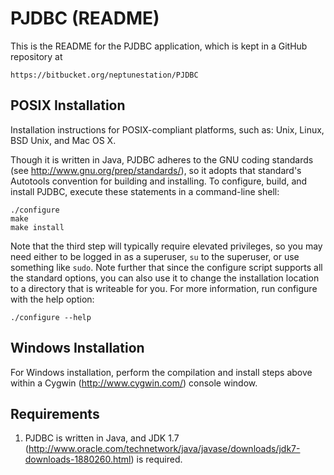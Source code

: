 <!-- -*- mode: markdown; -*- -->

PJDBC (README)
====================
This is the README for the PJDBC application, which is kept in a
GitHub repository at

    https://bitbucket.org/neptunestation/PJDBC


POSIX Installation
--------------------

Installation instructions for POSIX-compliant platforms, such as:
Unix, Linux, BSD Unix, and Mac OS X.

Though it is written in Java, PJDBC adheres to the GNU coding
standards (see http://www.gnu.org/prep/standards/), so it adopts that
standard's Autotools convention for building and installing.  To
configure, build, and install PJDBC, execute these statements in a
command-line shell:

    ./configure
    make
    make install

Note that the third step will typically require elevated privileges,
so you may need either to be logged in as a superuser, `su` to the
superuser, or use something like `sudo`.  Note further that since the
configure script supports all the standard options, you can also use
it to change the installation location to a directory that is
writeable for you.  For more information, run configure with the help
option:

    ./configure --help

Windows Installation
--------------------

For Windows installation, perform the compilation and install steps
above within a Cygwin (http://www.cygwin.com/) console window.

Requirements
--------------------

1. PJDBC is written in Java, and JDK 1.7
   (http://www.oracle.com/technetwork/java/javase/downloads/jdk7-downloads-1880260.html)
   is required.
